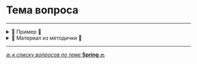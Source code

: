 # Тема вопроса

---

<details>
        <summary>📝 Пример 🔽</summary>

```java

``` 

---
</details>



<details>
        <summary>📝 Материал из методички 🔽</summary>

---
</details>


---

[🔙 _к списку вопросов по теме_ **Spring** 🔙](/ITM/ITM06_Spring/Spring.md)
